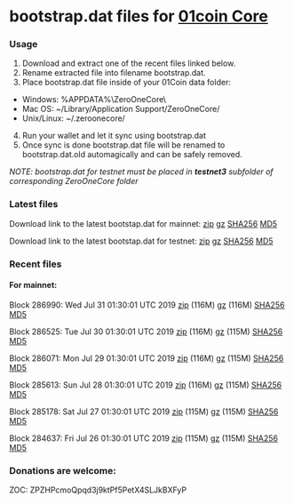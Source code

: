 # bootstrap.dat files for [01coin Core](https://01coin.io)

### Usage

1. Download and extract one of the recent files linked below.
2. Rename extracted file into filename bootstrap.dat.
3. Place bootstrap.dat file inside of your 01Coin data folder:
 - Windows: %APPDATA%\ZeroOneCore\
 - Mac OS: ~/Library/Application Support/ZeroOneCore/
 - Unix/Linux: ~/.zeroonecore/
4. Run your wallet and let it sync using bootstrap.dat
5. Once sync is done bootstrap.dat file will be renamed to bootstrap.dat.old automagically and can be safely removed.

_NOTE: bootstrap.dat for testnet must be placed in **testnet3** subfolder of corresponding ZeroOneCore folder_

### Latest files
Download link to the latest bootstap.dat for mainnet: [zip](https://files.01coin.io/mainnet/bootstrap.dat.zip) [gz](https://files.01coin.io/mainnet/bootstrap.dat.tar.gz) [SHA256](https://files.01coin.io/mainnet/sha256.txt) [MD5](https://files.01coin.io/mainnet/md5.txt)

Download link to the latest bootstap.dat for testnet: [zip](https://files.01coin.io/testnet/bootstrap.dat.zip) [gz](https://files.01coin.io/testnet/bootstrap.dat.tar.gz) [SHA256](https://files.01coin.io/testnet/sha256.txt) [MD5](https://files.01coin.io/testnet/md5.txt)

### Recent files

#### For mainnet:

Block 286990: Wed Jul 31 01:30:01 UTC 2019 [zip](https://files.01coin.io/mainnet/2019-07-31/bootstrap.dat.zip) (116M) [gz](https://files.01coin.io/mainnet/2019-07-31/bootstrap.dat.tar.gz) (116M) [SHA256](https://files.01coin.io/mainnet/2019-07-31/sha256.txt) [MD5](https://files.01coin.io/mainnet/2019-07-31/md5.txt)

Block 286525: Tue Jul 30 01:30:01 UTC 2019 [zip](https://files.01coin.io/mainnet/2019-07-30/bootstrap.dat.zip) (116M) [gz](https://files.01coin.io/mainnet/2019-07-30/bootstrap.dat.tar.gz) (115M) [SHA256](https://files.01coin.io/mainnet/2019-07-30/sha256.txt) [MD5](https://files.01coin.io/mainnet/2019-07-30/md5.txt)

Block 286071: Mon Jul 29 01:30:01 UTC 2019 [zip](https://files.01coin.io/mainnet/2019-07-29/bootstrap.dat.zip) (116M) [gz](https://files.01coin.io/mainnet/2019-07-29/bootstrap.dat.tar.gz) (115M) [SHA256](https://files.01coin.io/mainnet/2019-07-29/sha256.txt) [MD5](https://files.01coin.io/mainnet/2019-07-29/md5.txt)

Block 285613: Sun Jul 28 01:30:01 UTC 2019 [zip](https://files.01coin.io/mainnet/2019-07-28/bootstrap.dat.zip) (116M) [gz](https://files.01coin.io/mainnet/2019-07-28/bootstrap.dat.tar.gz) (115M) [SHA256](https://files.01coin.io/mainnet/2019-07-28/sha256.txt) [MD5](https://files.01coin.io/mainnet/2019-07-28/md5.txt)

Block 285178: Sat Jul 27 01:30:01 UTC 2019 [zip](https://files.01coin.io/mainnet/2019-07-27/bootstrap.dat.zip) (115M) [gz](https://files.01coin.io/mainnet/2019-07-27/bootstrap.dat.tar.gz) (115M) [SHA256](https://files.01coin.io/mainnet/2019-07-27/sha256.txt) [MD5](https://files.01coin.io/mainnet/2019-07-27/md5.txt)

Block 284637: Fri Jul 26 01:30:01 UTC 2019 [zip](https://files.01coin.io/mainnet/2019-07-26/bootstrap.dat.zip) (115M) [gz](https://files.01coin.io/mainnet/2019-07-26/bootstrap.dat.tar.gz) (115M) [SHA256](https://files.01coin.io/mainnet/2019-07-26/sha256.txt) [MD5](https://files.01coin.io/mainnet/2019-07-26/md5.txt)


### Donations are welcome:

ZOC: ZPZHPcmoQpqd3j9ktPf5PetX4SLJkBXFyP
